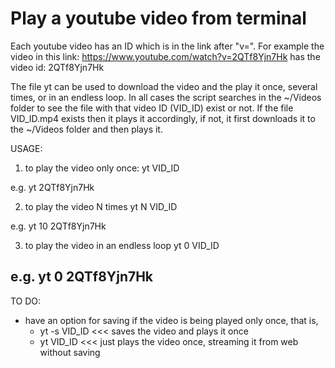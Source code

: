 # Play a youtube video from terminal

Each youtube video has an ID which is in the link after "v=".
For example the video in this link: https://www.youtube.com/watch?v=2QTf8Yjn7Hk
has the video id: 2QTf8Yjn7Hk

The file yt can be used to download the video and the play it once, several times, or in an endless loop.
In all cases the script searches in the ~/Videos folder to see the file with that video ID (VID_ID) exist or not.
If the file VID_ID.mp4 exists then it plays it accordingly, if not, it first downloads it to the ~/Videos folder and then plays it.

USAGE:
1) to play the video only once:
yt VID_ID 

e.g. yt 2QTf8Yjn7Hk

2) to play the video N times
yt N VID_ID

e.g. yt 10 2QTf8Yjn7Hk

3) to play the video in an endless loop
yt 0 VID_ID

e.g. yt 0 2QTf8Yjn7Hk
--

TO DO:
- have an option for saving if the video is being played only once, that is,
  - yt -s VID_ID <<< saves the video and plays it once
  - yt VID_ID <<< just plays the video once, streaming it from web without saving

